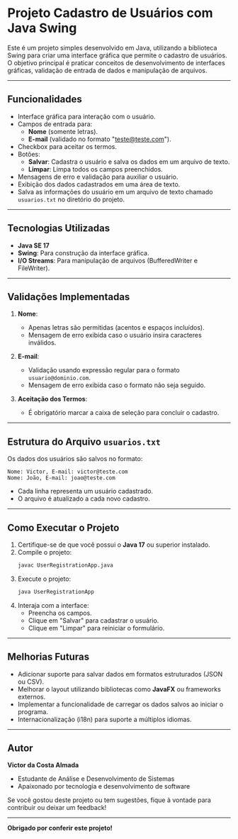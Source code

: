 # Projeto Cadastro de Usuários com Java Swing

Este é um projeto simples desenvolvido em Java, utilizando a biblioteca Swing para criar uma interface gráfica que permite o cadastro de usuários. O objetivo principal é praticar conceitos de desenvolvimento de interfaces gráficas, validação de entrada de dados e manipulação de arquivos.

---

## Funcionalidades

- Interface gráfica para interação com o usuário.
- Campos de entrada para:
  - **Nome** (somente letras).
  - **E-mail** (validado no formato "teste@teste.com").
- Checkbox para aceitar os termos.
- Botões:
  - **Salvar**: Cadastra o usuário e salva os dados em um arquivo de texto.
  - **Limpar**: Limpa todos os campos preenchidos.
- Mensagens de erro e validação para auxiliar o usuário.
- Exibição dos dados cadastrados em uma área de texto.
- Salva as informações do usuário em um arquivo de texto chamado `usuarios.txt` no diretório do projeto.

---

## Tecnologias Utilizadas

- **Java SE 17**
- **Swing**: Para construção da interface gráfica.
- **I/O Streams**: Para manipulação de arquivos (BufferedWriter e FileWriter).

---

## Validações Implementadas

1. **Nome**:
   - Apenas letras são permitidas (acentos e espaços incluídos).
   - Mensagem de erro exibida caso o usuário insira caracteres inválidos.

2. **E-mail**:
   - Validação usando expressão regular para o formato `usuario@dominio.com`.
   - Mensagem de erro exibida caso o formato não seja seguido.

3. **Aceitação dos Termos**:
   - É obrigatório marcar a caixa de seleção para concluir o cadastro.

---

## Estrutura do Arquivo `usuarios.txt`

Os dados dos usuários são salvos no formato:

```
Nome: Victor, E-mail: victor@teste.com
Nome: João, E-mail: joao@teste.com
```
- Cada linha representa um usuário cadastrado.
- O arquivo é atualizado a cada novo cadastro.

---

## Como Executar o Projeto

1. Certifique-se de que você possui o **Java 17** ou superior instalado.
2. Compile o projeto:
   ```bash
   javac UserRegistrationApp.java
   ```
3. Execute o projeto:
   ```bash
   java UserRegistrationApp
   ```
4. Interaja com a interface:
   - Preencha os campos.
   - Clique em "Salvar" para cadastrar o usuário.
   - Clique em "Limpar" para reiniciar o formulário.

---

## Melhorias Futuras

- Adicionar suporte para salvar dados em formatos estruturados (JSON ou CSV).
- Melhorar o layout utilizando bibliotecas como **JavaFX** ou frameworks externos.
- Implementar a funcionalidade de carregar os dados salvos ao iniciar o programa.
- Internacionalização (i18n) para suporte a múltiplos idiomas.

---

## Autor

**Victor da Costa Almada**
- Estudante de Análise e Desenvolvimento de Sistemas
- Apaixonado por tecnologia e desenvolvimento de software

Se você gostou deste projeto ou tem sugestões, fique à vontade para contribuir ou deixar um feedback!

---

**Obrigado por conferir este projeto!**

